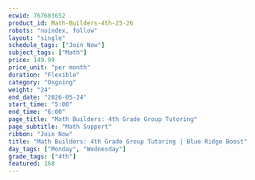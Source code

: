```yaml
---
ecwid: 767683652
product_id: Math-Builders-4th-25-26
robots: "noindex, follow"
layout: "single"
schedule_tags: ["Join Now"]
subject_tags: ["Math"]
price: 149.99
price_unit: "per month"
duration: "Flexible"
category: "Ongoing"
weight: "24"
end_date: "2026-05-24"
start_time: "5:00"
end_time: "6:00"
page_title: "Math Builders: 4th Grade Group Tutoring"
page_subtitle: "Math Support"
ribbon: "Join Now"
title: "Math Builders: 4th Grade Group Tutoring | Blue Ridge Boost"
day_tags: ["Monday", "Wednesday"]
grade_tags: ["4th"]
featured: 168
---
```

